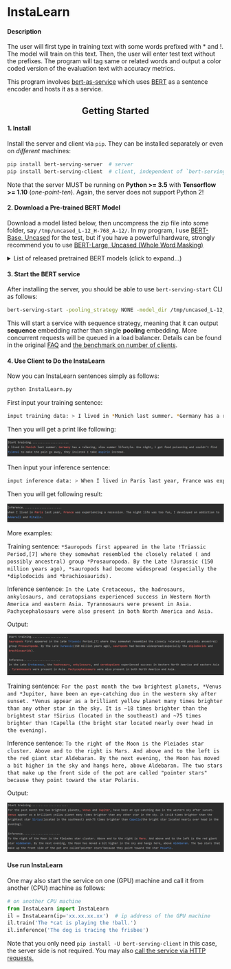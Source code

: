 # InstaLearn
#### Description

The user will first type in training text with some words prefixed with * and !. The model will train on this text. Then, the user will enter test text without the prefixes. The program will tag same or related words and output a color coded version of the evaluation text with accuracy metrics. 

This program involves [bert-as-service](https://github.com/hanxiao/bert-as-service) which uses [BERT](https://github.com/google-research/bert) as a sentence encoder and hosts it as a service.

<h2 align="center">Getting Started</h2>

#### 1. Install
Install the server and client via `pip`. They can be installed separately or even on *different* machines:
```bash
pip install bert-serving-server  # server
pip install bert-serving-client  # client, independent of `bert-serving-server`
```
Note that the server MUST be running on **Python >= 3.5** with **Tensorflow >= 1.10** (*one-point-ten*). Again, the server does not support Python 2!

#### 2. Download a Pre-trained BERT Model
Download a model listed below, then uncompress the zip file into some folder, say `/tmp/uncased_L-12_H-768_A-12/`. In my program, I use [BERT-Base, Uncased](https://storage.googleapis.com/bert_models/2018_10_18/uncased_L-12_H-768_A-12.zip) for the test, but if you have a powerful hardware, strongly recommend you to use [BERT-Large, Uncased (Whole Word Masking)](https://storage.googleapis.com/bert_models/2019_05_30/wwm_uncased_L-24_H-1024_A-16.zip)

<details>
 <summary>List of released pretrained BERT models (click to expand...)</summary>


<table>
<tr><td><a href="https://storage.googleapis.com/bert_models/2019_05_30/wwm_uncased_L-24_H-1024_A-16.zip">BERT-Large, Uncased (Whole Word Masking)</a></td><td>24-layer, 1024-hidden, 16-heads, 340M parameters</td></tr>
<tr><td><a href="https://storage.googleapis.com/bert_models/2019_05_30/wwm_cased_L-24_H-1024_A-16.zip">BERT-Large, Cased (Whole Word Masking)</a></td><td>24-layer, 1024-hidden, 16-heads, 340M parameters</td></tr>
<tr><td><a href="https://storage.googleapis.com/bert_models/2018_10_18/uncased_L-12_H-768_A-12.zip">BERT-Base, Uncased</a></td><td>12-layer, 768-hidden, 12-heads, 110M parameters</td></tr>
<tr><td><a href="https://storage.googleapis.com/bert_models/2018_10_18/uncased_L-24_H-1024_A-16.zip">BERT-Large, Uncased</a></td><td>24-layer, 1024-hidden, 16-heads, 340M parameters</td></tr>
<tr><td><a href="https://storage.googleapis.com/bert_models/2018_10_18/cased_L-12_H-768_A-12.zip">BERT-Base, Cased</a></td><td>12-layer, 768-hidden, 12-heads , 110M parameters</td></tr>
<tr><td><a href="https://storage.googleapis.com/bert_models/2018_10_18/cased_L-24_H-1024_A-16.zip">BERT-Large, Cased</a></td><td>24-layer, 1024-hidden, 16-heads, 340M parameters</td></tr>
<tr><td><a href="https://storage.googleapis.com/bert_models/2018_11_23/multi_cased_L-12_H-768_A-12.zip">BERT-Base, Multilingual Cased (New)</a></td><td>104 languages, 12-layer, 768-hidden, 12-heads, 110M parameters</td></tr>
<tr><td><a href="https://storage.googleapis.com/bert_models/2018_11_03/multilingual_L-12_H-768_A-12.zip">BERT-Base, Multilingual Cased (Old)</a></td><td>102 languages, 12-layer, 768-hidden, 12-heads, 110M parameters</td></tr>
<tr><td><a href="https://storage.googleapis.com/bert_models/2018_11_03/chinese_L-12_H-768_A-12.zip">BERT-Base, Chinese</a></td><td>Chinese Simplified and Traditional, 12-layer, 768-hidden, 12-heads, 110M parameters</td></tr>
</table>

</details>


#### 3. Start the BERT service
After installing the server, you should be able to use `bert-serving-start` CLI as follows:
```bash
bert-serving-start -pooling_strategy NONE -model_dir /tmp/uncased_L-12_H-768_A-12 -max_seq_len 512
```
This will start a service with sequence strategy, meaning that it can output **sequence** embedding rather than single **pooling** embedding. More concurrent requests will be queued in a load balancer. Details can be found in the original [FAQ](https://github.com/hanxiao/bert-as-service#q-what-is-the-parallel-processing-model-behind-the-scene) and [the benchmark on number of clients](https://github.com/hanxiao/bert-as-service#speed-wrt-num_client).

#### 4. Use Client to Do the InstaLearn
Now you can InstaLearn sentences simply as follows:
```bash
python InstalLearn.py
```
First input your training sentence:
```bash
input training data: > I lived in *Munich last summer. *Germany has a relaxing, slow summer lifestyle. One night, I got food poisoning and couldn't find !Tylenol to make the pain go away, they insisted I take !aspirin instead.
```
Then you will get a print like following:

![image](https://github.com/epcilon/InstaLearn/blob/master/images/1.png)

Then input your inference sentence:
```bash
input inference data: > When I lived in Paris last year, France was experiencing a recession. The night life was too fun, I developed an addiction to Adderall and Ritalin.
```
Then you will get following result:

![image](https://github.com/epcilon/InstaLearn/blob/master/images/2.png)

More examples:

Training sentence: `*Sauropods first appeared in the late !Triassic Period,[7] where they somewhat resembled the closely related ( and possibly ancestral) group *Prosauropoda. By the Late !Jurassic (150 million years ago), *sauropods had become widespread (especially the *diplodocids and *brachiosaurids).`

Inference sentence: `In the Late Cretaceous, the hadrosaurs, ankylosaurs, and ceratopsians experienced success in Western North America and eastern Asia. Tyrannosaurs were present in Asia. Pachycephalosaurs were also present in both North America and Asia.`

Output:

![image](https://github.com/epcilon/InstaLearn/blob/master/images/3.png)

Training sentence: `For the past month the two brightest planets, *Venus and *Jupiter, have been an eye-catching duo in the western sky after sunset. *Venus appear as a brilliant yellow planet many times brighter than any other star in the sky. It is ~18 times brighter than the brightest star !Sirius (located in the southeast) and ~75 times brighter than !Capella (the bright star located nearly over head in the evening).`

Inference sentence: `To the right of the Moon is the Pleiades star cluster. Above and to the right is Mars. And above and to the left is the red giant star Aldebaran. By the next evening, the Moon has moved a bit higher in the sky and hangs here, above Aldebaran. The two stars that make up the front side of the pot are called "pointer stars" because they point toward the star Polaris.`

Output:

![image](https://github.com/epcilon/InstaLearn/blob/master/images/4.png)

#### Use run InstaLearn
One may also start the service on one (GPU) machine and call it from another (CPU) machine as follows:

```python
# on another CPU machine
from InstaLearn import InstaLearn
il = InstaLearn(ip='xx.xx.xx.xx')  # ip address of the GPU machine
il.train('The *cat is playing the !ball.')
il.inference('The dog is tracing the frisbee')
```

Note that you only need `pip install -U bert-serving-client` in this case, the server side is not required. You may also [call the service via HTTP requests.](https://github.com/hanxiao/bert-as-service#using-bert-as-service-to-serve-http-requests-in-json)


